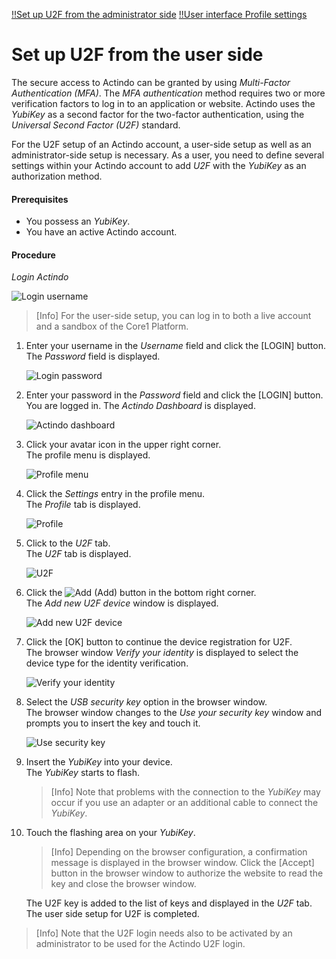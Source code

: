 [!!Set up U2F from the administrator side](../AdministratingCore1/03_AdminSetupActindo.md)
[!!User interface Profile settings](../UserInterface/01d_U2F.md)

# Set up U2F from the user side

The secure access to Actindo can be granted by using *Multi-Factor Authentication (MFA)*. The *MFA authentication* method requires two or more verification factors to log in to an application or website. Actindo uses the *YubiKey* as a second factor for the two-factor authentication, using the *Universal Second Factor (U2F)* standard.

For the U2F setup of an Actindo account, a user-side setup as well as an administrator-side setup is necessary. As a user, you need to define several settings within your Actindo account to add *U2F* with the *YubiKey* as an authorization method.

#### Prerequisites

- You possess an *YubiKey*.
- You have an active Actindo account.

#### Procedure

*Login Actindo*

![Login username](../../Assets/Screenshots/Core1Platform/LoginUserName.png "[Login username]")

> [Info] For the user-side setup, you can log in to both a live account and a sandbox of the Core1 Platform.

1. Enter your username in the *Username* field and click the [LOGIN] button.   
    The *Password* field is displayed.

    ![Login password](../../Assets/Screenshots/Core1Platform/LoginPassword.png "[Login password]")

2. Enter your password in the *Password* field and click the [LOGIN] button.   
    You are logged in. The *Actindo Dashboard* is displayed.

    ![Actindo dashboard](../../Assets/Screenshots/ActindoDashboard/ActindoDashboard.png "[Actindo dashboard]")

3. Click your avatar icon in the upper right corner.   
    The profile menu is displayed.

    ![Profile menu](../../Assets/Screenshots/Core1Platform/ProfileMenu.png "[Profile menu]")

4. Click the *Settings* entry in the profile menu.   
    The *Profile* tab is displayed.

    ![Profile](../../Assets/Screenshots/Core1Platform/ProfileSettings/Profile/Profile.png "[Profile]")

5. Click to the *U2F* tab.   
    The *U2F* tab is displayed.

    ![U2F](../../Assets/Screenshots/Core1Platform/ProfileSettings/U2F/U2F.png "[U2F]")

6. Click the ![Add](../../Assets/Icons/Plus01.png "[Add]") (Add) button in the bottom right corner.   
    The *Add new U2F device* window is displayed.

    ![Add new U2F device](../../Assets/Screenshots/Core1Platform/ProfileSettings/U2F/AddNewU2FDevice.png "[Add new U2F device]")

7. Click the [OK] button to continue the device registration for U2F.   
    The browser window *Verify your identity* is displayed to select the device type for the identity verification.

    ![Verify your identity](../../Assets/Screenshots/Core1Platform/ProfileSettings/U2F/VerifyIdentity.png "[Verify your identity]")

8. Select the *USB security key* option in the browser window.   
    The browser window changes to the *Use your security key* window and prompts you to insert the key and touch it.

    ![Use security key](../../Assets/Screenshots/Core1Platform/ProfileSettings/U2F/UseSecurityKey.png "[Use security key]")

9. Insert the *YubiKey* into your device.   
    The *YubiKey* starts to flash.

    > [Info] Note that problems with the connection to the *YubiKey* may occur if you use an adapter or an additional cable to connect the *YubiKey*.

8. Touch the flashing area on your *YubiKey*.    

   > [Info] Depending on the browser configuration, a confirmation message is displayed in the browser window. Click the [Accept] button in the browser window to authorize the website to read the key and close the browser window.    

   The U2F key is added to the list of keys and displayed in the *U2F* tab. The user side setup for U2F is completed.

> [Info] Note that the U2F login needs also to be activated by an administrator to be used for the Actindo U2F login.
